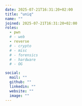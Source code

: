 ```yaml
---
date: 2025-07-21T16:31:20+02:00
title: "uniq"
name: ""
joined: 2025-07-21T16:31:20+02:00
roles:
  - pwn
  # - web
  - reverse
  # - crypto
  # - misc
  # - forensics
  # - hardware
  # - OG

social:
  mail: ""
  github: ""
  linkedin: ""
  website: ""
  image: ""
---
```


